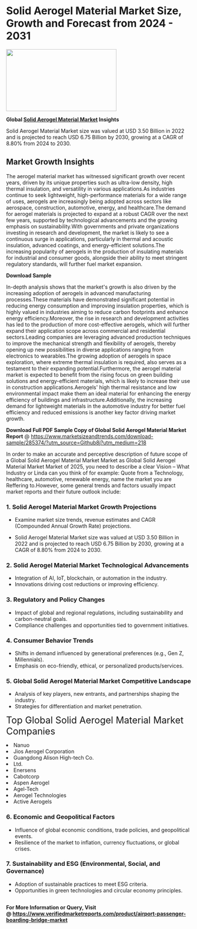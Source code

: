 <H1>Solid Aerogel Material Market Size, Growth and Forecast from 2024 - 2031</H1><img class="aligncenter size-medium wp-image-584254" src="https://thirdeyenews.in/wp-content/uploads/2024/09/Global-Market-Research-300x168.jpeg" alt="" width="300" height="168" /><p><strong>Global&nbsp;<a href="https://www.marketsizeandtrends.com/download-sample/285374/?utm_source=Github8j?utm_medium=218">Solid Aerogel Material Market</a> Insights</strong></p><p>Solid Aerogel Material Market size was valued at USD 3.50 Billion in 2022 and is projected to reach USD 6.75 Billion by 2030, growing at a CAGR of 8.80% from 2024 to 2030.</p><p><h2>Market Growth Insights</h2> <p>The aerogel material market has witnessed significant growth over recent years, driven by its unique properties such as ultra-low density, high thermal insulation, and versatility in various applications.As industries continue to seek lightweight, high-performance materials for a wide range of uses, aerogels are increasingly being adopted across sectors like aerospace, construction, automotive, energy, and healthcare.The demand for aerogel materials is projected to expand at a robust CAGR over the next few years, supported by technological advancements and the growing emphasis on sustainability.With governments and private organizations investing in research and development, the market is likely to see a continuous surge in applications, particularly in thermal and acoustic insulation, advanced coatings, and energy-efficient solutions.The increasing popularity of aerogels in the production of insulating materials for industrial and consumer goods, alongside their ability to meet stringent regulatory standards, will further fuel market expansion.</p> <p><strong>Download Sample</strong></p> <p>In-depth analysis shows that the market's growth is also driven by the increasing adoption of aerogels in advanced manufacturing processes.These materials have demonstrated significant potential in reducing energy consumption and improving insulation properties, which is highly valued in industries aiming to reduce carbon footprints and enhance energy efficiency.Moreover, the rise in research and development activities has led to the production of more cost-effective aerogels, which will further expand their application scope across commercial and residential sectors.Leading companies are leveraging advanced production techniques to improve the mechanical strength and flexibility of aerogels, thereby opening up new possibilities in diverse applications ranging from electronics to wearables.The growing adoption of aerogels in space exploration, where extreme thermal insulation is required, also serves as a testament to their expanding potential.Furthermore, the aerogel material market is expected to benefit from the rising focus on green building solutions and energy-efficient materials, which is likely to increase their use in construction applications.Aerogels' high thermal resistance and low environmental impact make them an ideal material for enhancing the energy efficiency of buildings and infrastructure.Additionally, the increasing demand for lightweight materials in the automotive industry for better fuel efficiency and reduced emissions is another key factor driving market growth.</p> <p><span class=""><strong>Download Full PDF Sample Copy of Global Solid Aerogel Material Market Report</strong> @ <a href="https://www.marketsizeandtrends.com/download-sample/285374/?utm_source=Github8j?utm_medium=218" target="_blank">https://www.marketsizeandtrends.com/download-sample/285374/?utm_source=Github8j?utm_medium=218</a></span></p><p>In order to make an accurate and perceptive description of future scope of a Global&nbsp;Solid Aerogel Material Market Market as Global&nbsp;Solid Aerogel Material Market Market of 2025, you need to describe a clear Vision &ndash; What Industry or Linda can you think of for example: Quote from a Technology, healthcare, automotive, renewable energy, name the market you are Reffering to.However, some general trends and factors usually impact market reports and their future outlook include:</p><h3>1.&nbsp;<strong>Solid Aerogel Material Market Growth Projections</strong></h3><ul><li>Examine market size trends, revenue estimates and CAGR (Compounded Annual Growth Rate) projections.</li><li><p>Solid Aerogel Material Market size was valued at USD 3.50 Billion in 2022 and is projected to reach USD 6.75 Billion by 2030, growing at a CAGR of 8.80% from 2024 to 2030.</p></li></ul><h3>2.&nbsp;<strong>Solid Aerogel Material Market Technological Advancements</strong></h3><ul><li>Integration of AI, IoT, blockchain, or automation in the industry.</li><li>Innovations driving cost reductions or improving efficiency.</li></ul><h3>3.&nbsp;<strong>Regulatory and Policy Changes</strong></h3><ul><li>Impact of global and regional regulations, including sustainability and carbon-neutral goals.</li><li>Compliance challenges and opportunities tied to government initiatives.</li></ul><h3>4.&nbsp;<strong>Consumer Behavior Trends</strong></h3><ul><li>Shifts in demand influenced by generational preferences (e.g., Gen Z, Millennials).</li><li>Emphasis on eco-friendly, ethical, or personalized products/services.</li></ul><h3>5.&nbsp;<strong>Global Solid Aerogel Material Market Competitive Landscape</strong></h3><ul><li>Analysis of key players, new entrants, and partnerships shaping the industry.</li><li>Strategies for differentiation and market penetration.</li></ul><p data-pm-slice="1 1 []"><span style="color: inherit; font-family: inherit; font-size: 25px;">Top Global Solid Aerogel Material Market Companies</span></p><div class="" data-test-id=""><p><li>Nanuo</li><li> Jios Aerogel Corporation</li><li> Guangdong Alison High-tech Co.</li><li> Ltd.</li><li> Enersens</li><li> Cabotcorp</li><li> Aspen Aerogel</li><li> Agel-Tech</li><li> Aerogel Technologies</li><li> Active Aerogels</li></p></div><h3>6.&nbsp;<strong>Economic and Geopolitical Factors</strong></h3><ul><li>Influence of global economic conditions, trade policies, and geopolitical events.</li><li>Resilience of the market to inflation, currency fluctuations, or global crises.</li></ul><h3>7.&nbsp;<strong>Sustainability and ESG (Environmental, Social, and Governance)</strong></h3><ul><li>Adoption of sustainable practices to meet ESG criteria.</li><li>Opportunities in green technologies and circular economy principles.</li></ul><h2><strong style="font-size: 14px;">For More Information or Query, Visit @&nbsp;</strong><a style="background-color: #ffffff; font-size: 14px;" href="https://www.marketsizeandtrends.com/report/solid-aerogel-material-market/" target="_blank">https://www.verifiedmarketreports.com/product/airport-passenger-boarding-bridge-market</a></h2>